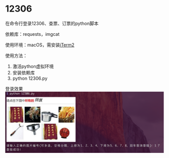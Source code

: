 # 12306
在命令行登录12306、查票、订票的python脚本

依赖库：requests，imgcat

使用环境：macOS，需安装[iTerm2](https://www.google.com "iTerm2")

使用方法：
1. 激活python虚拟环境
2. 安装依赖库
3. python 12306.py

登录效果
![登录](https://raw.githubusercontent.com/okakaino/12306/master/登录.png)
